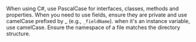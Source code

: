 When using C#, use PascalCase for interfaces, classes, methods and properties.
When you need to use fields, ensure they are private and use camelCase prefixed by _ (e.g., `_fieldName`). when it's an instance variable, use camelCase.
Ensure the namespace of a file matches the directory structure.